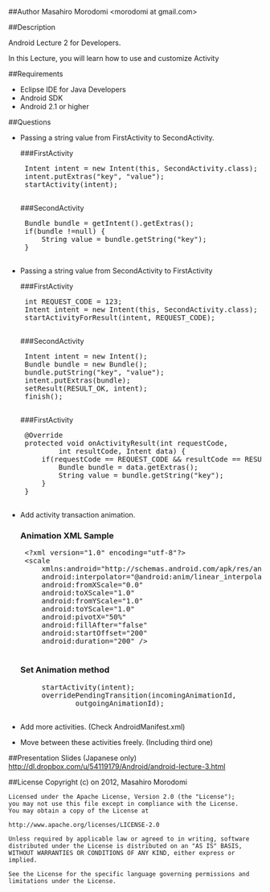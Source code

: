 ##Author
Masahiro Morodomi &lt;morodomi at gmail.com&gt;

##Description

Android Lecture 2 for Developers.

In this Lecture, you will learn how to use and customize Activity

##Requirements
 * Eclipse IDE for Java Developers
 * Android SDK
 * Android 2.1 or higher

##Questions
 * Passing a string value from FirstActivity to SecondActivity.

    ###FirstActivity
    <pre>
    Intent intent = new Intent(this, SecondActivity.class);
    intent.putExtras("key", "value");
    startActivity(intent);
    </pre>

    ###SecondActivity
    <pre>
    Bundle bundle = getIntent().getExtras();
    if(bundle !=null) {
        String value = bundle.getString("key");
    }
    </pre>

 * Passing a string value from SecondActivity to FirstActivity

    ###FirstActivity
    <pre>
    int REQUEST_CODE = 123;
    Intent intent = new Intent(this, SecondActivity.class);
    startActivityForResult(intent, REQUEST_CODE);
    </pre>

    ###SecondActivity
    <pre>
    Intent intent = new Intent();
    Bundle bundle = new Bundle();
    bundle.putString("key", "value");
    intent.putExtras(bundle);
    setResult(RESULT_OK, intent);
    finish();
    </pre>

    ###FirstActivity
    <pre>
    @Override
    protected void onActivityResult(int requestCode,
            int resultCode, Intent data) {
        if(requestCode == REQUEST_CODE && resultCode == RESULT_OK) {
            Bundle bundle = data.getExtras();
            String value = bundle.getString("key");
        }
    }
    </pre>
 
 * Add activity transaction animation.
    
    ### Animation XML Sample
    <pre>
    &lt;?xml version="1.0" encoding="utf-8"?&gt;
    &lt;scale
        xmlns:android="http://schemas.android.com/apk/res/android"
        android:interpolator="@android:anim/linear_interpolator"
        android:fromXScale="0.0"
        android:toXScale="1.0"
        android:fromYScale="1.0"
        android:toYScale="1.0"
        android:pivotX="50%"
        android:fillAfter="false"
        android:startOffset="200"
        android:duration="200" /&gt;
    </pre>
    
    ### Set Animation method
    <pre>
        startActivity(intent);
        overridePendingTransition(incomingAnimationId, 
                outgoingAnimationId);
    </pre>

 * Add more activities. (Check AndroidManifest.xml)
 * Move between these activities freely. (Including third one)

##Presentation Slides (Japanese only)
http://dl.dropbox.com/u/54119179/Android/android-lecture-3.html

##License
    Copyright (c) on 2012, Masahiro Morodomi

    Licensed under the Apache License, Version 2.0 (the "License");
    you may not use this file except in compliance with the License.
    You may obtain a copy of the License at

    http://www.apache.org/licenses/LICENSE-2.0

    Unless required by applicable law or agreed to in writing, software
    distributed under the License is distributed on an "AS IS" BASIS,
    WITHOUT WARRANTIES OR CONDITIONS OF ANY KIND, either express or
    implied.

    See the License for the specific language governing permissions and
    limitations under the License.
